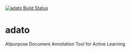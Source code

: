 [![adato Build Status](https://img.shields.io/circleci/build/github/rworreby/adato/master?token=b6b05407d76bbca4058ee1ce14674cb0e01e72c3)](https://img.shields.io/circleci/build/github/rworreby/adato/master)
# adato
Allpurpose Document Annotation Tool for Active Learning
